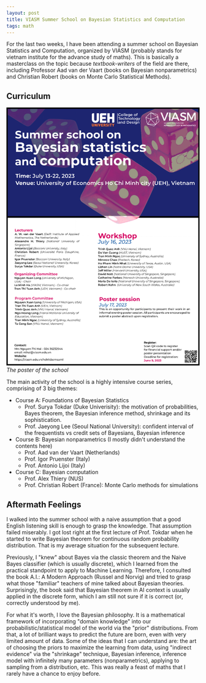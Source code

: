 ```yaml
---
layout: post
title: VIASM Summer School on Bayesian Statistics and Computation
tags: math
---
```


For the last two weeks, I have been attending a summer school on Bayesian Statistics and Computation, organized by VIASM (probably stands for vietnam institute for the advance study of maths). This is basically a masterclass on the topic because *textbook-writers* of the field are there, including Professor Aad van der Vaart (books on Bayesian nonparametrics) and Christian Robert (books on Monte Carlo Statistical Methods).

## Curriculum

![Poster](/assets/Poster_Bayesian_final.jpg)
*The poster of the school*

The main activity of the school is a highly intensive course series, comprising of 3 big themes:
- Course A: Foundations of Bayesian Statistics
    - Prof. Surya Tokdar (Duke Univerisity): the motivation of probabilities, Bayes theorem, the Bayesian inference method, shrinkage and its sophistication.
    - Prof. Jaeyong Lee (Seoul National University): confident interval of the frequentists vs credit sets of Bayesians, Bayesian inference
- Course B: Bayesian nonparametrics (I mostly didn't understand the contents here)
    - Prof. Aad van der Vaart (Netherlands)
    - Prof. Igor Pruenster (Italy)
    - Prof. Antonio Lijoi (Italy)
 - Course C: Bayesian computation
    - Prof. Alex Thiery (NUS)
    - Prof. Christian Robert (France): Monte Carlo methods for simulations

## Aftermath Feelings

I walked into the summer school with a naive assumption that a good English listening skill is enough to grasp the knowledge. That assumption failed miserably. I got lost right at the first lecture of Prof. Tokdar when he started to write Bayesian theorem for continuous random probability distribution. That is my average situation for the subsequent lecture.

Previously, I "knew" about Bayes via the classic theorem and the Naive Bayes classifier (which is usually discrete), which I learned from the practical standpoint to apply to Machine Learning. Therefore, I consulted the book A.I.: A Modern Approach (Russel and Norvig) and tried to grasp what those "familiar" teachers of mine talked about Bayesian theories. Surprisingly, the book said that Bayesian theorem in AI context is usually applied in the discrete form, which I am still not sure if it is correct (or, correctly understood by me).

For what it's worth, I love the Bayesian philosophy. It is a mathematical framework of incorporating "domain knowledge" into our probabilistic/statistical model of the world via the "prior" distributions. From that, a lot of brilliant ways to predict the future are born, even with very limited amount of data. Some of the ideas that I can understand are: the art of choosing the priors to maximize the learning from data, using "indirect evidence" via the "shrinkage" technique, Bayesian inference, inference model with infinitely many parameters (nonparametrics), applying to sampling from a distribution, etc. This was really a feast of maths that I rarely have a chance to enjoy before.

